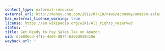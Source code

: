 ```yaml
---
content_type: external-resource
external_url: http://money.cnn.com/2012/07/18/news/economy/amazon-sales-tax/
has_external_license_warning: true
license: https://en.wikipedia.org/wiki/All_rights_reserved
status: ''
title: Get Ready to Pay Sales Tax on Amazon
uid: d3e986cd-4f15-4e04-8874-6360d939d20e
wayback_url: ''
---
```


